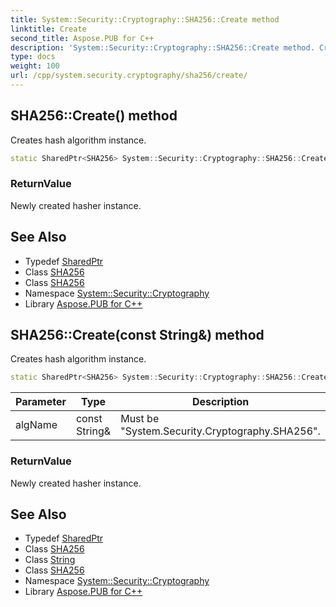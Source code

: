 ```yaml
---
title: System::Security::Cryptography::SHA256::Create method
linktitle: Create
second_title: Aspose.PUB for C++
description: 'System::Security::Cryptography::SHA256::Create method. Creates hash algorithm instance in C++.'
type: docs
weight: 100
url: /cpp/system.security.cryptography/sha256/create/
---
```

## SHA256::Create() method


Creates hash algorithm instance.

```cpp
static SharedPtr<SHA256> System::Security::Cryptography::SHA256::Create()
```


### ReturnValue

Newly created hasher instance.

## See Also

* Typedef [SharedPtr](../../../system/sharedptr/)
* Class [SHA256](../)
* Class [SHA256](../)
* Namespace [System::Security::Cryptography](../../)
* Library [Aspose.PUB for C++](../../../)
## SHA256::Create(const String\&) method


Creates hash algorithm instance.

```cpp
static SharedPtr<SHA256> System::Security::Cryptography::SHA256::Create(const String &algName)
```


| Parameter | Type | Description |
| --- | --- | --- |
| algName | const String\& | Must be "System.Security.Cryptography.SHA256". |

### ReturnValue

Newly created hasher instance.

## See Also

* Typedef [SharedPtr](../../../system/sharedptr/)
* Class [SHA256](../)
* Class [String](../../../system/string/)
* Class [SHA256](../)
* Namespace [System::Security::Cryptography](../../)
* Library [Aspose.PUB for C++](../../../)
